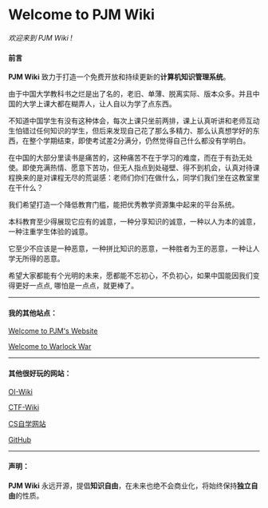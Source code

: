 # Welcome to PJM Wiki

*欢迎来到 PJM Wiki !* 

#### 前言

**PJM Wiki** 致力于打造一个免费开放和持续更新的**计算机知识管理系统**。

由于中国大学教科书之烂是出了名的，老旧、单薄、脱离实际、版本众多。并且中国的大学上课大都在糊弄人，让人自以为学了点东西。

不知道中国学生有没有这种体会，每次上课只坐前两排，课上认真听讲和老师互动生怕错过任何知识的学生，但后来发现自己花了那么多精力、那么认真想学好的东西，在整个学期结束，即使考试差2分满分，仍然觉得自己什么都没有学明白。

在中国的大部分里读书是痛苦的，这种痛苦不在于学习的难度，而在于有劲无处使。即使充满热情、愿意下苦功，但无人指点到处碰壁、得不到机会，认真对待课程换来的是对课程无尽的荒诞感：老师们你们在做什么，同学们我们坐在这教室里在干什么？

我们希望打造一个降低教育门槛，能把优秀教学资源集中起来的平台系统。

本科教育至少得展现它应有的诚意，一种分享知识的诚意，一种以人为本的诚意，一种注重学生体验的诚意。

它至少不应该是一种恶意，一种拼比知识的恶意，一种胜者为王的恶意，一种让人学无所得的恶意。

希望大家都能有个光明的未来，愿都能不忘初心，不负初心，如果中国能因我们变得更好一点点, 哪怕是一点点，就更棒了。

---

#### 我的其他站点：

[Welcome to PJM's Website](https://pjmcode.top/)

[Welcome to Warlock War](https://pjmcode.top/warlockwar)

---

#### 其他很好玩的网站：

[OI-Wiki](https://oiwiki.org/)

[CTF-Wiki](https://ctf-wiki.org/)

[CS自学网站](https://csdiy.wiki/)

[GitHub](https://github.com/)

---

#### 声明：
**PJM Wiki** 永远开源，提倡**知识自由**，在未来也绝不会商业化，将始终保持**独立自由**的性质。

